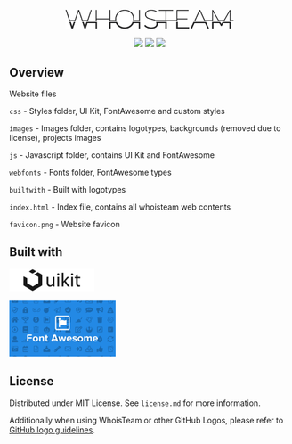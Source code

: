 <p align="center"><img width=60% src="https://github.com/whois-team/brand/blob/master/png/whoisteam_black.png"></p>

<p align="center"><a href="https://getuikit.com/"><img src="https://img.shields.io/badge/UI%20Kit-3.0.0%20rc24-blue.svg"></a>  <a href="https://fontawesome.com/"><img src="https://img.shields.io/badge/FontAwesome-5.5.0-blue.svg"></a>  <a href="https://opensource.org/licenses/MIT"><img src="https://img.shields.io/github/license/whois-team/website.svg?style=flat"></a></p>


## Overview

Website files

`css` - Styles folder, UI Kit, FontAwesome and custom styles

`images` - Images folder, contains logotypes, backgrounds (removed due to license), projects images

`js` - Javascript folder, contains UI Kit and FontAwesome

`webfonts` - Fonts folder, FontAwesome types

`builtwith` - Built with logotypes

`index.html` - Index file, contains all whoisteam web contents

`favicon.png` - Website favicon


## Built with

<a href="https://getuikit.com/"><img height=40px src="https://github.com/whois-team/website/blob/master/builtwith/uikit.png"></a>

<a href="https://fontawesome.com/"><img height=100px src="https://github.com/whois-team/website/blob/master/builtwith/fa.png"></a>


## License

Distributed under MIT License. See `license.md` for more information.

Additionally when using WhoisTeam or other GitHub Logos, please refer to [GitHub logo guidelines](https://github.com/logos).